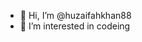- 👋 Hi, I’m @huzaifahkhan88
- 👀 I’m interested in codeing


<!---
huzaifahkhan88/huzaifahkhan88 is a ✨ special ✨ repository because its `README.md` (this file) appears on your GitHub profile.
You can click the Preview link to take a look at your changes.
--->
